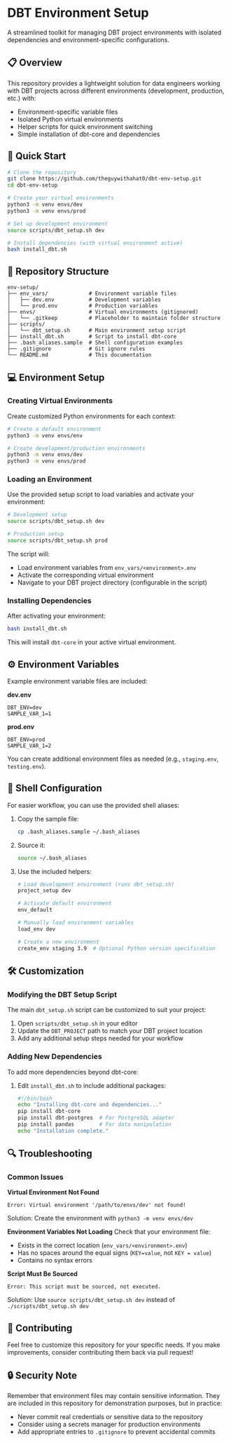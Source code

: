 # DBT Environment Setup

A streamlined toolkit for managing DBT project environments with isolated dependencies and environment-specific configurations.

## 📋 Overview

This repository provides a lightweight solution for data engineers working with DBT projects across different environments (development, production, etc.) with:

- Environment-specific variable files
- Isolated Python virtual environments 
- Helper scripts for quick environment switching
- Simple installation of dbt-core and dependencies

## 🚀 Quick Start

```bash
# Clone the repository
git clone https://github.com/theguywithahat0/dbt-env-setup.git
cd dbt-env-setup

# Create your virtual environments
python3 -m venv envs/dev
python3 -m venv envs/prod

# Set up development environment
source scripts/dbt_setup.sh dev

# Install dependencies (with virtual environment active)
bash install_dbt.sh
```

## 📂 Repository Structure

```
env-setup/
├── env_vars/             # Environment variable files
│   ├── dev.env           # Development variables
│   └── prod.env          # Production variables
├── envs/                 # Virtual environments (gitignored)
│   └── .gitkeep          # Placeholder to maintain folder structure
├── scripts/
│   └── dbt_setup.sh      # Main environment setup script
├── install_dbt.sh        # Script to install dbt-core
├── .bash_aliases.sample  # Shell configuration examples
├── .gitignore            # Git ignore rules
└── README.md             # This documentation
```

## 💻 Environment Setup

### Creating Virtual Environments

Create customized Python environments for each context:

```bash
# Create a default environment
python3 -m venv envs/env

# Create development/production environments
python3 -m venv envs/dev
python3 -m venv envs/prod
```

### Loading an Environment

Use the provided setup script to load variables and activate your environment:

```bash
# Development setup
source scripts/dbt_setup.sh dev

# Production setup
source scripts/dbt_setup.sh prod
```

The script will:
- Load environment variables from `env_vars/<environment>.env`
- Activate the corresponding virtual environment
- Navigate to your DBT project directory (configurable in the script)

### Installing Dependencies

After activating your environment:

```bash
bash install_dbt.sh
```

This will install `dbt-core` in your active virtual environment.

## ⚙️ Environment Variables

Example environment variable files are included:

**dev.env**
```
DBT_ENV=dev
SAMPLE_VAR_1=1
```

**prod.env**
```
DBT_ENV=prod
SAMPLE_VAR_1=2
```

You can create additional environment files as needed (e.g., `staging.env`, `testing.env`).

## 🔧 Shell Configuration

For easier workflow, you can use the provided shell aliases:

1. Copy the sample file:
   ```bash
   cp .bash_aliases.sample ~/.bash_aliases
   ```

2. Source it:
   ```bash
   source ~/.bash_aliases
   ```

3. Use the included helpers:
   ```bash
   # Load development environment (runs dbt_setup.sh)
   project_setup dev
   
   # Activate default environment
   env_default
   
   # Manually load environment variables
   load_env dev
   
   # Create a new environment
   create_env staging 3.9  # Optional Python version specification
   ```

## 🛠️ Customization

### Modifying the DBT Setup Script

The main `dbt_setup.sh` script can be customized to suit your project:

1. Open `scripts/dbt_setup.sh` in your editor
2. Update the `DBT_PROJECT` path to match your DBT project location
3. Add any additional setup steps needed for your workflow

### Adding New Dependencies

To add more dependencies beyond dbt-core:

1. Edit `install_dbt.sh` to include additional packages:
   ```bash
   #!/bin/bash
   echo "Installing dbt-core and dependencies..."
   pip install dbt-core
   pip install dbt-postgres  # For PostgreSQL adapter
   pip install pandas        # For data manipulation
   echo "Installation complete."
   ```

## 🔍 Troubleshooting

### Common Issues

**Virtual Environment Not Found**
```
Error: Virtual environment '/path/to/envs/dev' not found!
```
Solution: Create the environment with `python3 -m venv envs/dev`

**Environment Variables Not Loading**
Check that your environment file:
- Exists in the correct location (`env_vars/<environment>.env`)
- Has no spaces around the equal signs (`KEY=value`, not `KEY = value`)
- Contains no syntax errors

**Script Must Be Sourced**
```
Error: This script must be sourced, not executed.
```
Solution: Use `source scripts/dbt_setup.sh dev` instead of `./scripts/dbt_setup.sh dev`

## 📝 Contributing

Feel free to customize this repository for your specific needs. If you make improvements, consider contributing them back via pull request!

## 🔒 Security Note

Remember that environment files may contain sensitive information. They are included in this repository for demonstration purposes, but in practice:

- Never commit real credentials or sensitive data to the repository
- Consider using a secrets manager for production environments
- Add appropriate entries to `.gitignore` to prevent accidental commits
